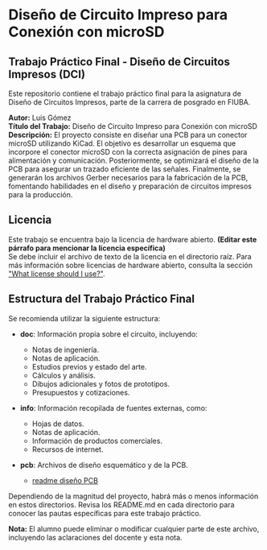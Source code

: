 
# Diseño de Circuito Impreso para Conexión con microSD

## Trabajo Práctico Final - Diseño de Circuitos Impresos (DCI)

Este repositorio contiene el trabajo práctico final para la asignatura de Diseño de Circuitos Impresos, parte de la carrera de posgrado en FIUBA.

**Autor:** Luis Gómez  
**Título del Trabajo:** Diseño de Circuito Impreso para Conexión con microSD  
**Descripción:** El proyecto consiste en diseñar una PCB para un conector microSD utilizando KiCad. El objetivo es desarrollar un esquema que incorpore el conector microSD con la correcta asignación de pines para alimentación y comunicación. Posteriormente, se optimizará el diseño de la PCB para asegurar un trazado eficiente de las señales. Finalmente, se generarán los archivos Gerber necesarios para la fabricación de la PCB, fomentando habilidades en el diseño y preparación de circuitos impresos para la producción.

## Licencia

Este trabajo se encuentra bajo la licencia de hardware abierto. **(Editar este párrafo para mencionar la licencia específica)**  
Se debe incluir el archivo de texto de la licencia en el directorio raíz. Para más información sobre licencias de hardware abierto, consulta la sección ["What license should I use?"](https://www.oshwa.org/faq/).

## Estructura del Trabajo Práctico Final

Se recomienda utilizar la siguiente estructura:

* **doc**: Información propia sobre el circuito, incluyendo:
  * Notas de ingeniería.
  * Notas de aplicación.
  * Estudios previos y estado del arte.
  * Cálculos y análisis.
  * Dibujos adicionales y fotos de prototipos.
  * Presupuestos y cotizaciones.

* **info**: Información recopilada de fuentes externas, como:
  * Hojas de datos.
  * Notas de aplicación.
  * Información de productos comerciales.
  * Recursos de internet.

* **pcb**: Archivos de diseño esquemático y de la PCB.
  * [readme diseño PCB](./pcb/README.md)


Dependiendo de la magnitud del proyecto, habrá más o menos información en estos directorios. Revisa los README.md en cada directorio para conocer las pautas específicas para este trabajo práctico.




**Nota:** El alumno puede eliminar o modificar cualquier parte de este archivo, incluyendo las aclaraciones del docente y esta nota.
